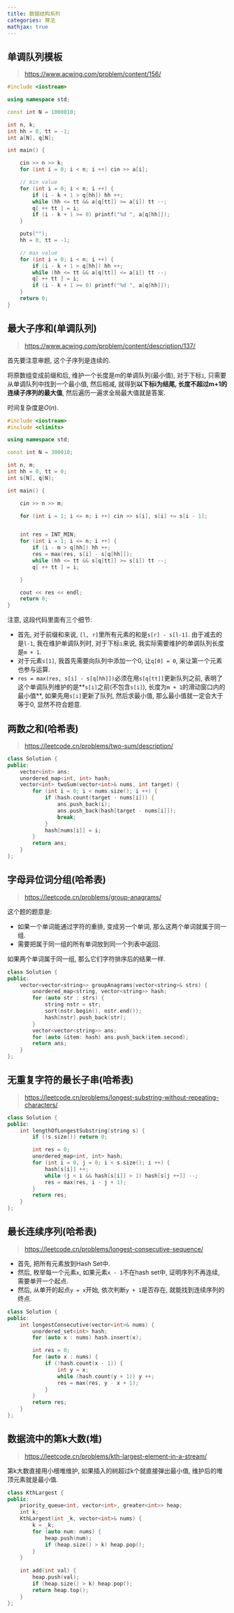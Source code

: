 ```yaml
---
title: 数据结构系列
categories: 算法
mathjax: true
---
```




## 单调队列模板

> https://www.acwing.com/problem/content/156/

```cpp
#include <iostream>

using namespace std;

const int N = 1000010;

int n, k;
int hh = 0, tt = -1;
int a[N], q[N];

int main() {

    cin >> n >> k;
    for (int i = 0; i < n; i ++) cin >> a[i];

    // min value
    for (int i = 0; i < n; i ++) {
        if (i - k + 1 > q[hh]) hh ++;
        while (hh <= tt && a[q[tt]] >= a[i]) tt --;
        q[ ++ tt ] = i;
        if (i - k + 1 >= 0) printf("%d ", a[q[hh]]);
    }

    puts("");
    hh = 0, tt = -1;

    // max value
    for (int i = 0; i < n; i ++) {
        if (i - k + 1 > q[hh]) hh ++;
        while (hh <= tt && a[q[tt]] <= a[i]) tt --;
        q[ ++ tt ] = i;
        if (i - k + 1 >= 0) printf("%d ", a[q[hh]]);
    }
    return 0;
}
```



## 最大子序和(单调队列)
> https://www.acwing.com/problem/content/description/137/

首先要注意审题, 这个子序列是连续的.

将原数组变成前缀和后, 维护一个长度是$m$的单调队列(最小值), 对于下标`i`, 只需要从单调队列中找到一个最小值, 然后相减, 就得到**以下标i为结尾, 长度不超过m+1的连续子序列的最大值**, 然后遍历一遍求全局最大值就是答案.

时间复杂度是$O(n)$.

```cpp
#include <iostream>
#include <climits>

using namespace std;

const int N = 300010;

int n, m;
int hh = 0, tt = 0;
int s[N], q[N];

int main() {

    cin >> n >> m;

    for (int i = 1; i <= n; i ++) cin >> s[i], s[i] += s[i - 1];


    int res = INT_MIN;
    for (int i = 1; i <= n; i ++) {
        if (i - m > q[hh]) hh ++;
        res = max(res, s[i] - s[q[hh]]);
        while (hh <= tt && s[q[tt]] >= s[i]) tt --;
        q[ ++ tt ] = i;

    }

    cout << res << endl;
    return 0;
}
```

注意, 这段代码里面有三个细节:

* 首先, 对于前缀和来说, `[l, r]`里所有元素的和是`s[r] - s[l-1]`. 由于减去的是`l-1`, 我在维护单调队列时, 对于下标`i`来说, 我实际需要维护的单调队列长度是`m + 1`.
* 对于元素`s[1]`, 我首先需要向队列中添加一个0, 让`q[0] = 0`, 来让第一个元素也参与运算.
* `res = max(res, s[i] - s[q[hh]])`必须在用`s[q[tt]]`更新队列之前, 表明了这个单调队列维护的是**`s[i]`之前(不包含`s[i]`), 长度为`m + 1`的滑动窗口内的最小值**, 如果先用`s[i]`更新了队列, 然后求最小值, 那么最小值就一定会大于等于0, 显然不符合题意.



## 两数之和(哈希表)

> https://leetcode.cn/problems/two-sum/description/

```cpp
class Solution {
public:
    vector<int> ans;
    unordered_map<int, int> hash;
    vector<int> twoSum(vector<int>& nums, int target) {
        for (int i = 0; i < nums.size(); i ++) {
            if (hash.count(target - nums[i])) {
                ans.push_back(i);
                ans.push_back(hash[target - nums[i]]);
                break;
            }
            hash[nums[i]] = i;
        }
        return ans;
    }
};
```



## 字母异位词分组(哈希表)

> https://leetcode.cn/problems/group-anagrams/

这个题的题意是: 

* 如果一个单词能通过字符的重排, 变成另一个单词, 那么这两个单词就属于同一组.
* 需要把属于同一组的所有单词放到同一个列表中返回.

如果两个单词属于同一组, 那么它们字符排序后的结果一样.

```cpp
class Solution {
public:
    vector<vector<string>> groupAnagrams(vector<string>& strs) {
        unordered_map<string, vector<string>> hash;
        for (auto str : strs) {
            string nstr = str;
            sort(nstr.begin(), nstr.end());
            hash[nstr].push_back(str);
        }
        vector<vector<string>> ans;
        for (auto &item: hash) ans.push_back(item.second);
        return ans;
    }
};
```



## 无重复字符的最长子串(哈希表)

> https://leetcode.cn/problems/longest-substring-without-repeating-characters/

```cpp
class Solution {
public:
    int lengthOfLongestSubstring(string s) {
        if (!s.size()) return 0;

        int res = 0;
        unordered_map<int, int> hash;
        for (int i = 0, j = 0; i < s.size(); i ++) {
            hash[s[i]] ++;
            while (j < i && hash[s[i]] > 1) hash[s[j ++]] --;
            res = max(res, i - j + 1);
        }
        return res;
    }
};
```





## 最长连续序列(哈希表)

> https://leetcode.cn/problems/longest-consecutive-sequence/

* 首先, 把所有元素放到Hash Set中.
* 然后, 枚举每一个元素`x`, 如果元素`x - 1`不在hash set中, 证明序列不再连续, 需要单开一个起点.
* 然后, 从单开的起点`y = x`开始, 依次判断`y + 1`是否存在, 就能找到连续序列的终点.

```cpp
class Solution {
public:
    int longestConsecutive(vector<int>& nums) {
        unordered_set<int> hash;
        for (auto x : nums) hash.insert(x);

        int res = 0;
        for (auto x : nums) {
            if (!hash.count(x - 1)) {
                int y = x;
                while (hash.count(y + 1)) y ++;
                res = max(res, y - x + 1);
            }
        }
        return res;
    }
};
```





## 数据流中的第k大数(堆)

> https://leetcode.cn/problems/kth-largest-element-in-a-stream/

第k大数直接用小根堆维护, 如果插入的树超过k个就直接弹出最小值, 维护后的堆顶元素就是最小值.

```cpp
class KthLargest {
public:
    priority_queue<int, vector<int>, greater<int>> heap;
    int k;
    KthLargest(int _k, vector<int>& nums) {
        k = _k;
        for (auto num: nums) {
            heap.push(num);
            if (heap.size() > k) heap.pop();
        }
    }
    
    int add(int val) {
        heap.push(val);
        if (heap.size() > k) heap.pop();
        return heap.top();
    }
};
```

